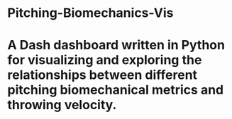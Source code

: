 # Pitching-Biomechanics-Vis
# A Dash dashboard written in Python for visualizing and exploring the relationships between different pitching biomechanical metrics and throwing velocity.
